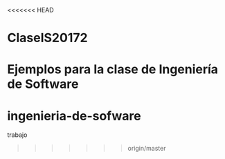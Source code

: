 <<<<<<< HEAD
# ClaseIS20172
Ejemplos para la clase de Ingeniería de Software
=======
# ingenieria-de-sofware
trabajo
>>>>>>> origin/master
